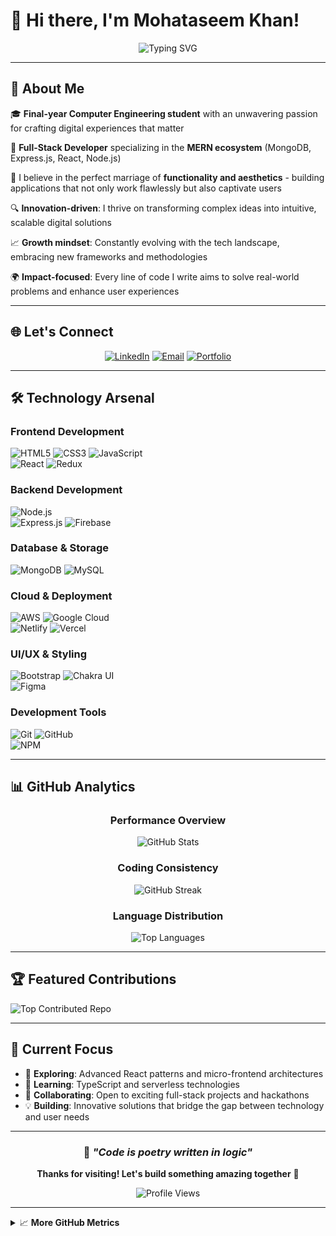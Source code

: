 # 🚀 Hi there, I'm Mohataseem Khan! 

<div align="center">
  
![Typing SVG](https://readme-typing-svg.herokuapp.com?font=Fira+Code&size=24&duration=3000&pause=1000&color=61DAFB&center=true&vCenter=true&width=600&lines=Full+Stack+Developer;MERN+Stack+Enthusiast;Computer+Engineering+Student;Passionate+Problem+Solver)

</div>

---

## 💫 About Me

🎓 **Final-year Computer Engineering student** with an unwavering passion for crafting digital experiences that matter

🌟 **Full-Stack Developer** specializing in the **MERN ecosystem** (MongoDB, Express.js, React, Node.js)

🎨 I believe in the perfect marriage of **functionality and aesthetics** - building applications that not only work flawlessly but also captivate users

🔍 **Innovation-driven**: I thrive on transforming complex ideas into intuitive, scalable digital solutions

📈 **Growth mindset**: Constantly evolving with the tech landscape, embracing new frameworks and methodologies

🌍 **Impact-focused**: Every line of code I write aims to solve real-world problems and enhance user experiences

---

## 🌐 Let's Connect

<div align="center">

[![LinkedIn](https://img.shields.io/badge/LinkedIn-0077B5?style=for-the-badge&logo=linkedin&logoColor=white&label=Connect)](https://linkedin.com/in/mohataseem-khan) 
[![Email](https://img.shields.io/badge/Email-EA4335?style=for-the-badge&logo=gmail&logoColor=white&label=Contact)](mailto:mohataseem89@gmail.com)
[![Portfolio](https://img.shields.io/badge/Portfolio-FF5722?style=for-the-badge&logo=firefox&logoColor=white&label=Explore)](https://github.com/mohataseem89)

</div>

---

## 🛠️ Technology Arsenal

### **Frontend Development**
![HTML5](https://img.shields.io/badge/HTML5-E34F26?style=for-the-badge&logo=html5&logoColor=white) 
![CSS3](https://img.shields.io/badge/CSS3-1572B6?style=for-the-badge&logo=css3&logoColor=white) 
![JavaScript](https://img.shields.io/badge/JavaScript-F7DF1E?style=for-the-badge&logo=javascript&logoColor=black)  
![React](https://img.shields.io/badge/React-61DAFB?style=for-the-badge&logo=react&logoColor=black) 
![Redux](https://img.shields.io/badge/Redux-764ABC?style=for-the-badge&logo=redux&logoColor=white)

### **Backend Development**
![Node.js](https://img.shields.io/badge/Node.js-339933?style=for-the-badge&logo=node.js&logoColor=white)  
![Express.js](https://img.shields.io/badge/Express.js-000000?style=for-the-badge&logo=express&logoColor=white) 
![Firebase](https://img.shields.io/badge/Firebase-FFCA28?style=for-the-badge&logo=firebase&logoColor=black)

### **Database & Storage**
![MongoDB](https://img.shields.io/badge/MongoDB-47A248?style=for-the-badge&logo=mongodb&logoColor=white) 
![MySQL](https://img.shields.io/badge/MySQL-4479A1?style=for-the-badge&logo=mysql&logoColor=white)

### **Cloud & Deployment**
![AWS](https://img.shields.io/badge/AWS-232F3E?style=for-the-badge&logo=amazon-aws&logoColor=white) 
![Google Cloud](https://img.shields.io/badge/Google_Cloud-4285F4?style=for-the-badge&logo=google-cloud&logoColor=white)  
![Netlify](https://img.shields.io/badge/Netlify-00C7B7?style=for-the-badge&logo=netlify&logoColor=white) 
![Vercel](https://img.shields.io/badge/Vercel-000000?style=for-the-badge&logo=vercel&logoColor=white)

### **UI/UX & Styling**
![Bootstrap](https://img.shields.io/badge/Bootstrap-7952B3?style=for-the-badge&logo=bootstrap&logoColor=white) 
![Chakra UI](https://img.shields.io/badge/Chakra_UI-319795?style=for-the-badge&logo=chakra-ui&logoColor=white)  
![Figma](https://img.shields.io/badge/Figma-F24E1E?style=for-the-badge&logo=figma&logoColor=white)

### **Development Tools**
![Git](https://img.shields.io/badge/Git-F05032?style=for-the-badge&logo=git&logoColor=white) 
![GitHub](https://img.shields.io/badge/GitHub-181717?style=for-the-badge&logo=github&logoColor=white)  
![NPM](https://img.shields.io/badge/NPM-CB3837?style=for-the-badge&logo=npm&logoColor=white)

---

## 📊 GitHub Analytics

<div align="center">

### **Performance Overview**
![GitHub Stats](https://github-readme-stats.vercel.app/api?username=mohataseem89&theme=tokyonight&hide_border=true&include_all_commits=true&count_private=false&show_icons=true)

### **Coding Consistency**
![GitHub Streak](https://github-readme-streak-stats.herokuapp.com/?user=mohataseem89&theme=tokyonight&hide_border=true)

### **Language Distribution**
![Top Languages](https://github-readme-stats.vercel.app/api/top-langs/?username=mohataseem89&theme=tokyonight&hide_border=true&include_all_commits=true&count_private=false&layout=compact)

</div>

---

## 🏆 Featured Contributions

![Top Contributed Repo](https://github-contributor-stats.vercel.app/api?username=mohataseem89&limit=5&theme=tokyonight&combine_all_yearly_contributions=true)

---

## 🎯 Current Focus

- 🔭 **Exploring**: Advanced React patterns and micro-frontend architectures
- 🌱 **Learning**: TypeScript and serverless technologies
- 👯 **Collaborating**: Open to exciting full-stack projects and hackathons
- 💡 **Building**: Innovative solutions that bridge the gap between technology and user needs

---

<div align="center">

### 💭 *"Code is poetry written in logic"*

**Thanks for visiting! Let's build something amazing together** 🚀

![Profile Views](https://komarev.com/ghpvc/?username=mohataseem89&color=61dafb&style=for-the-badge)

</div>

---

<details>
<summary>📈 <b>More GitHub Metrics</b></summary>
<br>

![Activity Graph](https://github-readme-activity-graph.vercel.app/graph?username=mohataseem89&theme=tokyo-night&hide_border=true)

</details>
